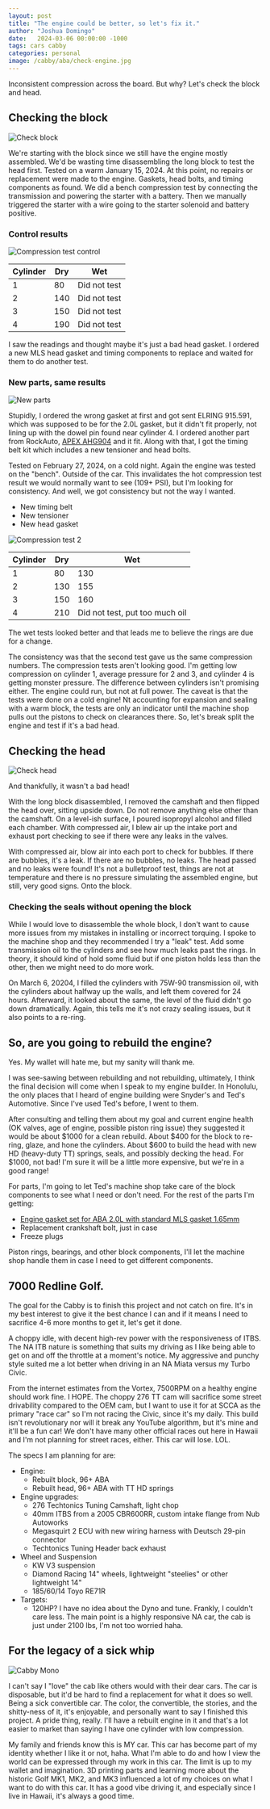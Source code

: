```yaml
---
layout: post
title: "The engine could be better, so let's fix it."
author: "Joshua Domingo"
date:   2024-03-06 00:00:00 -1000
tags: cars cabby
categories: personal
image: /cabby/aba/check-engine.jpg
---
```


Inconsistent compression across the board. But why? Let's check the block and head.

## Checking the block

![Check block](https://www.sudoyashi.com/assets/img/cabby/aba/check-block.jpg)

We're starting with the block since we still have the engine mostly assembled. We'd be wasting time disassembling the long block to test the head first. Tested on a warm January 15, 2024. At this point, no repairs or replacement were made to the engine. Gaskets, head bolts, and timing components as found. We did a bench compression test by connecting the transmission and powering the starter with a battery. Then we manually triggered the starter with a wire going to the starter solenoid and battery positive.

### Control results 

![Compression test control](https://www.sudoyashi.com/assets/img/cabby/aba/compression-test1.jpg)

| Cylinder | Dry  | Wet          |
| -------- | ---- | ------------ |
| 1        | 80   | Did not test |
| 2        | 140  | Did not test |
| 3        | 150  | Did not test |
| 4        | 190  | Did not test |

I saw the readings and thought maybe it's just a bad head gasket. I ordered a new MLS head gasket and timing components to replace and waited for them to do another test.

### New parts, same results

![New parts](https://www.sudoyashi.com/assets/img/cabby/aba/new-parts.jpg)

Stupidly, I ordered the wrong gasket at first and got sent ELRING 915.591, which was supposed to be for the 2.0L gasket, but it didn't fit properly, not lining up with the dowel pin found near cylinder 4. I ordered another part from RockAuto, [APEX AHG904](https://www.rockauto.com/en/moreinfo.php?pk=8188476&cc=1430391&pt=5412&jsn=10) and it fit. Along with that, I got the timing belt kit which includes a new tensioner and head bolts.

Tested on February 27, 2024, on a cold night. Again the engine was tested on the "bench". Outside of the car. This invalidates the hot compression test result we would normally want to see (109+ PSI), but I'm looking for consistency. And well, we got consistency but not the way I wanted.

- New timing belt
- New tensioner
- New head gasket

![Compression test 2](https://www.sudoyashi.com/assets/img/cabby/aba/compression-test2.jpg)

| Cylinder | Dry  | Wet                            |
| -------- | ---- | ------------------------------ |
| 1        | 80   | 130                            |
| 2        | 130  | 155                            |
| 3        | 150  | 160                            |
| 4        | 210  | Did not test, put too much oil |

The wet tests looked better and that leads me to believe the rings are due for a change.

The consistency was that the second test gave us the same compression numbers. The compression tests aren't looking good. I'm getting low compression on cylinder 1, average pressure for 2 and 3, and cylinder 4 is getting monster pressure. The difference between cylinders isn't promising either. The engine could run, but not at full power. The caveat is that the tests were done on a cold engine! Nt accounting for expansion and sealing with a warm block, the tests are only an indicator until the machine shop pulls out the pistons to check on clearances there. So, let's break split the engine and test if it's a bad head.

## Checking the head

![Check head](https://www.sudoyashi.com/assets/img/cabby/aba/check-head.jpg)

And thankfully, it wasn't a bad head!

With the long block disassembled, I removed the camshaft and then flipped the head over, sitting upside down. Do not remove anything else other than the camshaft. On a level-ish surface, I poured isopropyl alcohol and filled each chamber. With compressed air, I blew air up the intake port and exhaust port checking to see if there were any leaks in the valves.

With compressed air, blow air into each port to check for bubbles. If there are bubbles, it's a leak. If there are no bubbles, no leaks. The head passed and no leaks were found! It's not a bulletproof test, things are not at temperature and there is no pressure simulating the assembled engine, but still, very good signs. Onto the block.

### Checking the seals without opening the block

While I would love to disassemble the whole block, I don't want to cause more issues from my mistakes in installing or incorrect torquing. I spoke to the machine shop and they recommended I try a "leak" test. Add some transmission oil to the cylinders and see how much leaks past the rings. In theory, it should kind of hold some fluid but if one piston holds less than the other, then we might need to do more work.

On March 6, 20204, I filled the cylinders with 75W-90 transmission oil, with the cylinders about halfway up the walls, and left them covered for 24 hours. Afterward, it looked about the same, the level of the fluid didn't go down dramatically. Again, this tells me it's not crazy sealing issues, but it also points to a re-ring.

## So, are you going to rebuild the engine?

Yes. My wallet will hate me, but my sanity will thank me.

I was see-sawing between rebuilding and not rebuilding, ultimately, I think the final decision will come when I speak to my engine builder. In Honolulu, the only places that I heard of engine building were Snyder's and Ted's Automotive. Since I've used Ted's before, I went to them.

After consulting and telling them about my goal and current engine health (OK valves, age of engine, possible piston ring issue) they suggested it would be about $1000 for a clean rebuild. About $400 for the block to re-ring, glaze, and hone the cylinders. About $600 to build the head with new HD (heavy-duty TT) springs, seals, and possibly decking the head. For $1000, not bad! I'm sure it will be a little more expensive, but we're in a good range!

For parts, I'm going to let Ted's machine shop take care of the block components to see what I need or don't need. For the rest of the parts I'm getting:

- [Engine gasket set for ABA 2.0L with standard MLS gasket 1.65mm](https://techtonicstuning.com/product/complete-gasket-set-for-96-early99-mk3-crossflow-20-8v/)
- Replacement crankshaft bolt, just in case
- Freeze plugs

Piston rings, bearings, and other block components, I'll let the machine shop handle them in case I need to get different components.

## 7000 Redline Golf.

The goal for the Cabby is to finish this project and not catch on fire. It's in my best interest to give it the best chance I can and if it means I need to sacrifice 4-6 more months to get it, let's get it done.

A choppy idle, with decent high-rev power with the responsiveness of ITBS. The NA ITB nature is something that suits my driving as I like being able to get on and off the throttle at a moment's notice. My aggressive and punchy style suited me a lot better when driving in an NA Miata versus my Turbo Civic.

From the internet estimates from the Vortex, 7500RPM on a healthy engine should work fine. I HOPE. The choppy 276 TT cam will sacrifice some street drivability compared to the OEM cam, but I want to use it for at SCCA as the primary "race car" so I'm not racing the Civic, since it's my daily. This build isn't revolutionary nor will it break any YouTube algorithm, but it's mine and it'll be a fun car! We don't have many other official races out here in Hawaii and I'm not planning for street races, either. This car will lose. LOL.

The specs I am planning for are:

- Engine:
  - Rebuilt block, 96+ ABA
  - Rebuilt head, 96+ ABA with TT HD springs
- Engine upgrades:
  - 276 Techtonics Tuning Camshaft, light chop
  - 40mm ITBS from a 2005 CBR600RR, custom intake flange from Nub Autoworks
  - Megasquirt 2 ECU with new wiring harness with Deutsch 29-pin connector
  - Techtonics Tuning Header back exhaust
- Wheel and Suspension
  - KW V3 suspension
  - Diamond Racing 14" wheels, lightweight "steelies" or other lightweight 14"
  - 185/60/14 Toyo RE71R
- Targets:
  - 120HP? I have no idea about the Dyno and tune. Frankly, I couldn't care less. The main point is a highly responsive NA car, the cab is just under 2100 lbs, I'm not too worried haha.

## For the legacy of a sick whip

![Cabby Mono](https://www.sudoyashi.com/assets/img/cabby/aba/cabby-mono.jpg)

I can't say I "love" the cab like others would with their dear cars. The car is disposable, but it'd be hard to find a replacement for what it does so well. Being a sick convertible car. The color, the convertible, the stories, and the shitty-ness of it, it's enjoyable, and personally want to say I finished this project. A pride thing, really. I'll have a rebuilt engine in it and that's a lot easier to market than saying I have one cylinder with low compression.

My family and friends know this is MY car. This car has become part of my identity whether I like it or not, haha. What I'm able to do and how I view the world can be expressed through my work in this car. The limit is up to my wallet and imagination. 3D printing parts and learning more about the historic Golf MK1, MK2, and MK3 influenced a lot of my choices on what I want to do with this car. It has a good vibe driving it, and especially since I live in Hawaii, it's always a good time.
